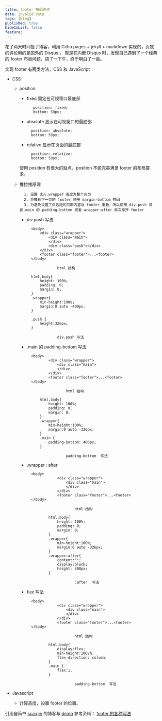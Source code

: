 ```yaml
---
title: footer 布局总结
date: Invalid date
tags: [blog]
published: true
hideInList: false
feature: 
---
```



花了两天时间搭了博客，利用 Githu pages + jekyll + markdown 实现的，页底的评论用的是国外的 Disqus ，
就是在内嵌 Disqus 时，发现自己遇到了一个经典的 footer 布局问题，搞了一下午，终于明白了一些。

实现 footer 有两类方法，CSS 和 JavaScript

* CSS

     * position
    
        * fixed 固定在可视窗口最底部
        
                 position: fixed;
                 bottom: 50px;
            
        * absolute 显示在可视窗口的最底部
        
                position: absolute;
                bottom: 50px;
               
        * relative 显示在页面的最底部
                        
                position: relative;
                bottom: 50px;
            
        使用 position 有很大的缺点，position 不能完美满足 footer 的布局要求。
    
    * 推拉推原理
        
            1. 设置 div.wrapper 高度为整个网页
            2. 将推到下一页的 footer 使用 margin-bottom 拉回
            3. 为避免设置了负边距的页面内容与 footer 重叠，所以使用 div.push 或者.main 的 padding-bottom 或者 wrapper:after 再次推开 footer
         
        * div.push 写法
        
                <body>
                    <div class="wrapper">
                        <div class="main">
                        </div>
                        <div class="push"></div>
                    </div>
                    <footer class="footer">...<footer>
                </body>
                    
                            html 结构
                            
                html,body{
                    height: 100%;
                    padding: 0;
                    margin: 0;
                }
                .wrapper{
                    min-height:100%;
                    margin:0 auto -400px;       
                }
                
                .push {
                    height:326px;
                }
                
                            div.push 写法
                            
        * .main 的 padding-bottom 写法
        
                <body>
                        <div class="wrapper">
                            <div class="main">
                            </div>
                        </div>
                        <footer class="footer">...<footer>
                </body>
                        
                                html 结构
                                
                    html,body{
                        height: 100%;
                        padding: 0;
                        margin: 0;
                    }
                    .wrapper{
                        min-height:100%;
                        margin:0 auto -326px;       
                    }
                    .main {
                        padding-bottom: 400px;
                    }
                    
                                padding-bottom  写法
                                
        * .wrapper : after
        
                <body>
                            <div class="wrapper">
                                <div class="main">
                                </div>
                            </div>
                            <footer class="footer">...<footer>
                </body>
                            
                                    html 结构
                                    
                        html,body{
                            height: 100%;
                            padding: 0;
                            margin: 0;
                        }
                        .wrapper{
                            min-height:100%;
                            margin:0 auto -326px;       
                        }
                        .wrapper:after{
                            content:"";
                            display:block;
                            height: 400px;
                        }
                        
                                    :after  写法

        * flex 写法
        
                <body>
                            <div class="wrapper">
                                <div class="main">
                                </div>
                            </div>
                            <footer class="footer">...<footer>
                </body>
                            
                                    html 结构
                                    
                        html,body{
                            display:flex;
                            min-height:100vh;
                            flex-direction: column;
                        }
                        .main {
                            flex:1;
                        }
                        
                                    padding-bottom  写法

* Javascript

    * 计算高度，设置 footer 的位置。

引用自简书 [scarqin](http://www.jianshu.com/users/9f4b86bd9c0e/latest_articles) 的博客与 [demo](http://htmlpreview.github.io/?https://github.com/scarqin/ripple-new/blob/master/footer/method.html) 
参考资料： [footer 的各种写法](http://www.jianshu.com/p/c91eee6849cb)
